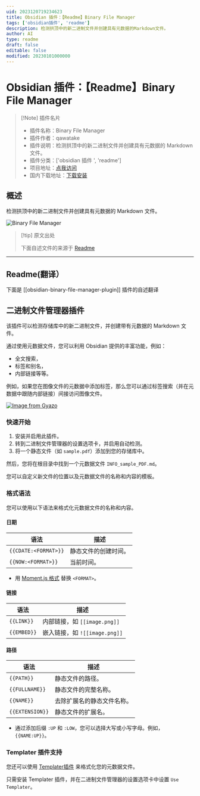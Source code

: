 ```yaml
---
uid: 2023120719234623
title: Obsidian 插件：【Readme】Binary File Manager
tags: ['obsidian插件', 'readme']
description: 检测拱顶中的新二进制文件并创建具有元数据的Markdown文件。
author: AI
type: readme
draft: false
editable: false
modified: 20230101000000
---
```


# Obsidian 插件：【Readme】Binary File Manager

> [!Note] 插件名片
> - 插件名称：Binary File Manager
> - 插件作者：qawatake
> - 插件说明：检测拱顶中的新二进制文件并创建具有元数据的 Markdown 文件。
> - 插件分类：['obsidian 插件 ', 'readme']
> - 项目地址：[点我访问](https://github.com/qawatake/obsidian-binary-file-manager-plugin)
> - 国内下载地址：[下载安装](https://pkmer.cn/products/plugin/pluginMarket/?obsidian-binary-file-manager-plugin)

## 概述

检测拱顶中的新二进制文件并创建具有元数据的 Markdown 文件。

![Binary File Manager](https://cdn.pkmer.cn/covers/obsidian-binary-file-manager-plugin_new.gif)

> [!tip] 原文出处
>
>下面自述文件的来源于 [Readme](https://ghproxy.net/https://raw.githubusercontent.com/qawatake/obsidian-binary-file-manager-plugin/main/README.md)
>

---

## Readme(翻译）

下面是 [[obsidian-binary-file-manager-plugin]] 插件的自述翻译

## 二进制文件管理器插件

该插件可以检测存储库中的新二进制文件，并创建带有元数据的 Markdown 文件。

通过使用元数据文件，您可以利用 Obsidian 提供的丰富功能，例如：

- 全文搜索，
- 标签和别名，
- 内部链接等等。

例如，如果您在图像文件的元数据中添加标签，那么您可以通过标签搜索（并在元数据中跟随内部链接）间接访问图像文件。

[![Image from Gyazo](https://cdn.pkmer.cn/covers/obsidian-binary-file-manager-plugin_1_0.gif)](https://gyazo.com/6c46d863e4c31d0815bcf027fdb48f92)

### 快速开始

1. 安装并启用此插件。
2. 转到二进制文件管理器的设置选项卡，并启用自动检测。
3. 将一个静态文件（如 `sample.pdf`）添加到您的存储库中。

然后，您将在根目录中找到一个元数据文件 `INFO_sample_PDF.md`。

您可以自定义新文件的位置以及元数据文件的名称和内容的模板。

### 格式语法

您可以使用以下语法来格式化元数据文件的名称和内容。

#### 日期

| 语法 | 描述 |
| -- | -- |
| `{{CDATE:<FORMAT>}}` | 静态文件的创建时间。 |
| `{{NOW:<FORMAT>}}` | 当前时间。 |

- 用 [Moment.js 格式](https://momentjs.com/docs/#/displaying/format/) 替换 `<FORMAT>`。

#### 链接

| 语法 | 描述 |
| -- | -- |
| `{{LINK}}` | 内部链接，如 `[[image.png]]` |
| `{{EMBED}}` | 嵌入链接，如 `![[image.png]]` |

#### 路径

| 语法 | 描述 |
| -- | -- |
| `{{PATH}}` | 静态文件的路径。 |
| `{{FULLNAME}}` | 静态文件的完整名称。 |
| `{{NAME}}` | 去除扩展名的静态文件名称。 |
| `{{EXTENSION}}` | 静态文件的扩展名。 |

- 通过添加后缀 `:UP` 和 `:LOW`，您可以选择大写或小写字母。例如，`{{NAME:UP}}`。

### Templater 插件支持

您还可以使用 [Templater插件](https://github.com/SilentVoid13/Templater) 来格式化您的元数据文件。

只需安装 Templater 插件，并在二进制文件管理器的设置选项卡中设置 `Use Templater`。
